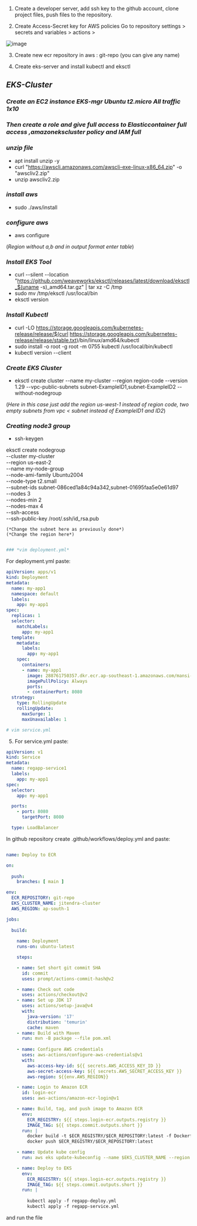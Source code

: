  1. Create a developer server, add ssh key to the github account, clone project files, push files to the repository.

 2. Create Access-Secret key for AWS policies Go to repository settings > secrets and variables > actions >

![image](https://github.com/user-attachments/assets/14c59c5f-26e3-4698-b7bd-6afb124dcd8c)


 3. Create new ecr repository in aws : git-repo (you can give any name)

 4. Create eks-server and install kubectl and eksctl
## *EKS-Cluster*

### *Create an EC2 instance EKS-mgr   Ubuntu t2.micro All traffic 1x10*
### *Then create a role and give full access to Elasticcontainer full access ,amazonekscluster policy and IAM full*
### *unzip file*
 - apt install unzip -y
 - curl "https://awscli.amazonaws.com/awscli-exe-linux-x86_64.zip" -o "awscliv2.zip"
 - unzip awscliv2.zip
### *install aws*
 - sudo ./aws/install
### *configure aws*
 - aws configure

(*Region without a,b and in output format enter table*)
   
### *Install EKS Tool*
 - curl --silent --location "https://github.com/weaveworks/eksctl/releases/latest/download/eksctl_$(uname -s)_amd64.tar.gz" | tar xz -C /tmp
 - sudo mv /tmp/eksctl /usr/local/bin
 - eksctl version
### *Install Kubectl*
 
 -  curl -LO https://storage.googleapis.com/kubernetes-release/release/$(curl https://storage.googleapis.com/kubernetes-release/release/stable.txt)/bin/linux/amd64/kubectl
 -  sudo install -o root -g root -m 0755 kubectl /usr/local/bin/kubectl
 -  kubectl version --client
### *Create EKS Cluster*
 -  eksctl create cluster --name my-cluster --region region-code --version 1.29 --vpc-public-subnets subnet-ExampleID1,subnet-ExampleID2 --without-nodegroup

 (*Here in this case just add the region us-west-1 instead of region code, two empty subnets from vpc < subnet instead of ExampleID1 and ID2*)

   ### *Creating node3 group*
   
  - ssh-keygen
    
  eksctl create nodegroup \
  --cluster my-cluster \
  --region us-east-2 \
  --name my-node-group \
  --node-ami-family Ubuntu2004 \
  --node-type t2.small \
  --subnet-ids subnet-086ced1a84c94a342,subnet-01695faa5e0e61d97 \
  --nodes 3 \
  --nodes-min 2 \
  --nodes-max 4 \
  --ssh-access \
  --ssh-public-key /root/.ssh/id_rsa.pub
    
    (*Change the subnet here as previously done*)
    (*Change the region here*)

```yml

### *vim deployment.yml*
```

 For deployment.yml paste:
```yml
apiVersion: apps/v1
kind: Deployment
metadata:
  name: my-app1
  namespace: default
  labels:
    app: my-app1
spec:
  replicas: 1
  selector:
    matchLabels:
      app: my-app1
  template:
    metadata:
      labels:
        app: my-app1
    spec:
      containers:
      - name: my-app1
        image: 288761750357.dkr.ecr.ap-southeast-1.amazonaws.com/mansi-30:latest
        imagePullPolicy: Always
        ports:
        - containerPort: 8080
  strategy:
    type: RollingUpdate
    rollingUpdate:
      maxSurge: 1
      maxUnavailable: 1
```
```yml
# vim service.yml
```
5. For service.yml paste:
```yml
apiVersion: v1
kind: Service
metadata:
  name: regapp-service1
  labels:
    app: my-app1
spec:
  selector:
    app: my-app1

  ports:
    - port: 8080
      targetPort: 8080

  type: LoadBalancer
```
In github repository create .github/workflows/deploy.yml and paste:
```yml

name: Deploy to ECR

on:
 
  push:
    branches: [ main ]

env:
  ECR_REPOSITORY: git-repo
  EKS_CLUSTER_NAME: jitendra-cluster 
  AWS_REGION: ap-south-1

jobs:
  
  build:
    
    name: Deployment
    runs-on: ubuntu-latest

    steps:

    - name: Set short git commit SHA
      id: commit
      uses: prompt/actions-commit-hash@v2

    - name: Check out code
      uses: actions/checkout@v2
    - name: Set up JDK 17
      uses: actions/setup-java@v4
      with:
        java-version: '17'
        distribution: 'temurin'
        cache: maven
    - name: Build with Maven
      run: mvn -B package --file pom.xml
    
    - name: Configure AWS credentials
      uses: aws-actions/configure-aws-credentials@v1
      with:
        aws-access-key-id: ${{ secrets.AWS_ACCESS_KEY_ID }}
        aws-secret-access-key: ${{ secrets.AWS_SECRET_ACCESS_KEY }}
        aws-region: ${{env.AWS_REGION}}

    - name: Login to Amazon ECR
      id: login-ecr
      uses: aws-actions/amazon-ecr-login@v1

    - name: Build, tag, and push image to Amazon ECR
      env:
        ECR_REGISTRY: ${{ steps.login-ecr.outputs.registry }}        
        IMAGE_TAG: ${{ steps.commit.outputs.short }}
      run: |
        docker build -t $ECR_REGISTRY/$ECR_REPOSITORY:latest -f Dockerfile .
        docker push $ECR_REGISTRY/$ECR_REPOSITORY:latest

    - name: Update kube config
      run: aws eks update-kubeconfig --name $EKS_CLUSTER_NAME --region $AWS_REGION

    - name: Deploy to EKS
      env:
        ECR_REGISTRY: ${{ steps.login-ecr.outputs.registry }}        
        IMAGE_TAG: ${{ steps.commit.outputs.short }}
      run: |
    
        kubectl apply -f regapp-deploy.yml
        kubectl apply -f regapp-service.yml
```
and run the file
